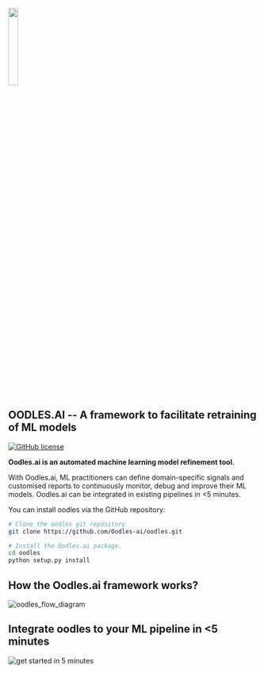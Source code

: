 [<img src="https://user-images.githubusercontent.com/5287871/200270081-69863fc2-8537-4736-915d-193f9e9112cd.png" width= "20%" />](https://oodles.ai)

## OODLES.AI -- A framework to facilitate retraining of ML models
[![GitHub license](https://img.shields.io/badge/License-Apache_2.0-blue.svg)](https://github.com/Oodles-ai/oodles/blob/main/LICENSE)

**Oodles.ai is an automated machine learning model refinement tool.**

With Oodles.ai, ML practitioners can define domain-specific signals and customised reports to continuously monitor, debug and improve their ML models. Oodles.ai can be integrated in existing pipelines in <5 minutes.

You can install oodles via the GitHub repository:
```bash
# Clone the oodles git repository
git clone https://github.com/Oodles-ai/oodles.git

# Install the Oodles.ai package.
cd oodles
python setup.py install
```
## How the Oodles.ai framework works?
![oodles_flow_diagram](https://user-images.githubusercontent.com/5287871/200270401-13935ddb-111c-432d-bf4a-96849fb875ff.png)

## Integrate oodles to your ML pipeline in <5 minutes
![get started in 5 minutes](https://user-images.githubusercontent.com/5287871/200270545-79ac887f-7786-47c5-bc59-87a37ee83f63.png)
